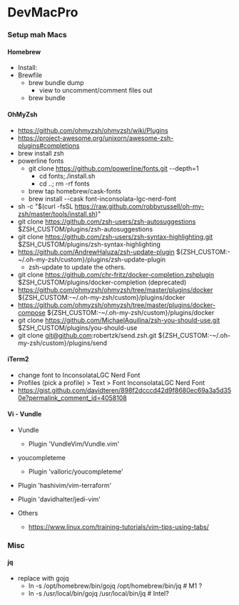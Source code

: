 # DevMacPro
### Setup mah Macs

#### Homebrew
  - Install: 
  - Brewfile
    - brew bundle dump 
      - view to uncomment/comment files out
    - brew bundle
#### OhMyZsh
  - https://github.com/ohmyzsh/ohmyzsh/wiki/Plugins
  - https://project-awesome.org/unixorn/awesome-zsh-plugins#completions
  - brew install zsh
  - powerline fonts
    - git clone https://github.com/powerline/fonts.git --depth=1
      - cd fonts;./install.sh
      - cd ..; rm -rf fonts
    - brew tap homebrew/cask-fonts
    - brew install --cask font-inconsolata-lgc-nerd-font
  - sh -c "$(curl -fsSL https://raw.github.com/robbyrussell/oh-my-zsh/master/tools/install.sh)"
  - git clone https://github.com/zsh-users/zsh-autosuggestions $ZSH_CUSTOM/plugins/zsh-autosuggestions
  - git clone https://github.com/zsh-users/zsh-syntax-highlighting.git $ZSH_CUSTOM/plugins/zsh-syntax-highlighting
  - https://github.com/AndrewHaluza/zsh-update-plugin ${ZSH_CUSTOM:-~/.oh-my-zsh/custom}/plugins/zsh-update-plugin
    - zsh-update to update the others.
  - git clone https://github.com/chr-fritz/docker-completion.zshplugin $ZSH_CUSTOM/plugins/docker-completion (deprecated)
  - https://github.com/ohmyzsh/ohmyzsh/tree/master/plugins/docker ${ZSH_CUSTOM:-~/.oh-my-zsh/custom}/plugins/docker
  - https://github.com/ohmyzsh/ohmyzsh/tree/master/plugins/docker-compose ${ZSH_CUSTOM:-~/.oh-my-zsh/custom}/plugins/docker
  - git clone https://github.com/MichaelAquilina/zsh-you-should-use.git $ZSH_CUSTOM/plugins/you-should-use
  - git clone git@github.com:robertzk/send.zsh.git ${ZSH_CUSTOM:-~/.oh-my-zsh/custom}/plugins/send
#### iTerm2
  - change font to InconsolataLGC Nerd Font
  - Profiles (pick a profile) > Text > Font InconsolataLGC Nerd Font
  - https://gist.github.com/davidteren/898f2dcccd42d9f8680ec69a3a5d350e?permalink_comment_id=4058108
#### Vi - Vundle
  - Vundle
    - Plugin 'VundleVim/Vundle.vim'
  - youcompleteme
    - Plugin 'valloric/youcompleteme'

  - Plugin 'hashivim/vim-terraform'
  - Plugin 'davidhalter/jedi-vim'
  - Others
    - https://www.linux.com/training-tutorials/vim-tips-using-tabs/
### Misc
#### jq
  - replace with gojq
    - ln -s /opt/homebrew/bin/gojq /opt/homebrew/bin/jq  # M1 ?
    - ln -s /usr/local/bin/gojq /usr/local/bin/jq        # Intel?
